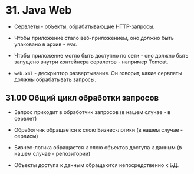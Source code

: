# 31. Java Web

* Сервлеты - объекты, обрабатывающие HTTP-запросы.

* Чтобы приложение стало веб-приложением, оно должно быть упаковано в архив - war.

* Чтобы приложение могло быть доступно по сети - оно должно быть запущено внутри контейнера сервлетов - например Tomcat.

* `web.xml` - дескриптор развертывания. Он говорит, какие сервлеты должны обрабатывать запросы.

## 31.00 Общий цикл обработки запросов

* Запрос приходит в обработчик запросов (в нашем случае - в сервлет)

* Обработчик обращается к слою Бизнес-логики (в нашем случае - сервисы)

* Бизнес-логика обращается к слою объектов доступа к данным (в нашем случае - репозитории)

* Объекты доступа к данным обращаются непосредственно к БД.
